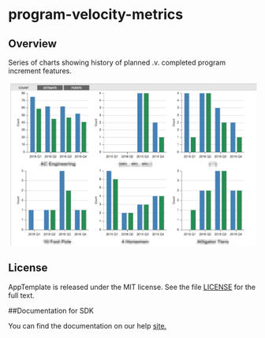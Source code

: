 program-velocity-metrics
=========================

## Overview

Series of charts showing history of planned .v. completed program increment features.

![screenshot](https://github.com/wrackzone/program-velocity-metrics/blob/master/program-velocity-metrics.png?raw=true)


## License

AppTemplate is released under the MIT license.  See the file [LICENSE](./LICENSE) for the full text.

##Documentation for SDK

You can find the documentation on our help [site.](https://help.rallydev.com/apps/2.0/doc/)
